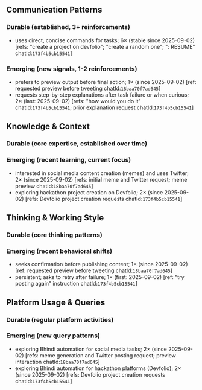## Communication Patterns
### Durable (established, 3+ reinforcements)
- uses direct, concise commands for tasks; 6× (stable since 2025-09-02) [refs: "create a project on devfolio"; "create a random one"; ": RESUME" chatId:`173f4b5cb15541`]

### Emerging (new signals, 1-2 reinforcements)
- prefers to preview output before final action; 1× (since 2025-09-02) [ref: requested preview before tweeting chatId:`18baa70f7ad645`]
- requests step-by-step explanations after task failure or when curious; 2× (last: 2025-09-02) [refs: "how would you do it" chatId:`173f4b5cb15541`; prior explanation request chatId:`173f4b5cb15541`]

## Knowledge & Context
### Durable (core expertise, established over time)

### Emerging (recent learning, current focus)
- interested in social media content creation (memes) and uses Twitter; 2× (since 2025-09-02) [refs: initial meme and Twitter request; meme preview chatId:`18baa70f7ad645`]
- exploring hackathon project creation on Devfolio; 2× (since 2025-09-02) [refs: Devfolio project creation requests chatId:`173f4b5cb15541`]

## Thinking & Working Style
### Durable (core thinking patterns)

### Emerging (recent behavioral shifts)
- seeks confirmation before publishing content; 1× (since 2025-09-02) [ref: requested preview before tweeting chatId:`18baa70f7ad645`]
- persistent; asks to retry after failure; 1× (first: 2025-09-02) [ref: "try posting again" instruction chatId:`173f4b5cb15541`]

## Platform Usage & Queries
### Durable (regular platform activities)

### Emerging (new query patterns)
- exploring Bhindi automation for social media tasks; 2× (since 2025-09-02) [refs: meme generation and Twitter posting request; preview interaction chatId:`18baa70f7ad645`]
- exploring Bhindi automation for hackathon platforms (Devfolio); 2× (since 2025-09-02) [refs: Devfolio project creation requests chatId:`173f4b5cb15541`]